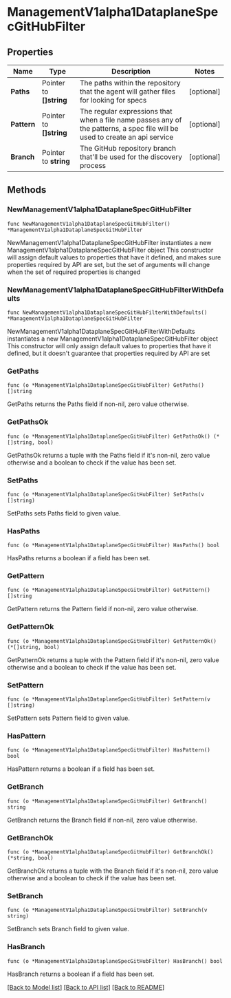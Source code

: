 # ManagementV1alpha1DataplaneSpecGitHubFilter

## Properties

Name | Type | Description | Notes
------------ | ------------- | ------------- | -------------
**Paths** | Pointer to **[]string** | The paths within the repository that the agent will gather files for looking for specs | [optional] 
**Pattern** | Pointer to **[]string** | The regular expressions that when a file name passes any of the patterns, a spec file will be used to create an api service | [optional] 
**Branch** | Pointer to **string** | The GitHub repository branch that&#39;ll be used for the discovery process | [optional] 

## Methods

### NewManagementV1alpha1DataplaneSpecGitHubFilter

`func NewManagementV1alpha1DataplaneSpecGitHubFilter() *ManagementV1alpha1DataplaneSpecGitHubFilter`

NewManagementV1alpha1DataplaneSpecGitHubFilter instantiates a new ManagementV1alpha1DataplaneSpecGitHubFilter object
This constructor will assign default values to properties that have it defined,
and makes sure properties required by API are set, but the set of arguments
will change when the set of required properties is changed

### NewManagementV1alpha1DataplaneSpecGitHubFilterWithDefaults

`func NewManagementV1alpha1DataplaneSpecGitHubFilterWithDefaults() *ManagementV1alpha1DataplaneSpecGitHubFilter`

NewManagementV1alpha1DataplaneSpecGitHubFilterWithDefaults instantiates a new ManagementV1alpha1DataplaneSpecGitHubFilter object
This constructor will only assign default values to properties that have it defined,
but it doesn't guarantee that properties required by API are set

### GetPaths

`func (o *ManagementV1alpha1DataplaneSpecGitHubFilter) GetPaths() []string`

GetPaths returns the Paths field if non-nil, zero value otherwise.

### GetPathsOk

`func (o *ManagementV1alpha1DataplaneSpecGitHubFilter) GetPathsOk() (*[]string, bool)`

GetPathsOk returns a tuple with the Paths field if it's non-nil, zero value otherwise
and a boolean to check if the value has been set.

### SetPaths

`func (o *ManagementV1alpha1DataplaneSpecGitHubFilter) SetPaths(v []string)`

SetPaths sets Paths field to given value.

### HasPaths

`func (o *ManagementV1alpha1DataplaneSpecGitHubFilter) HasPaths() bool`

HasPaths returns a boolean if a field has been set.

### GetPattern

`func (o *ManagementV1alpha1DataplaneSpecGitHubFilter) GetPattern() []string`

GetPattern returns the Pattern field if non-nil, zero value otherwise.

### GetPatternOk

`func (o *ManagementV1alpha1DataplaneSpecGitHubFilter) GetPatternOk() (*[]string, bool)`

GetPatternOk returns a tuple with the Pattern field if it's non-nil, zero value otherwise
and a boolean to check if the value has been set.

### SetPattern

`func (o *ManagementV1alpha1DataplaneSpecGitHubFilter) SetPattern(v []string)`

SetPattern sets Pattern field to given value.

### HasPattern

`func (o *ManagementV1alpha1DataplaneSpecGitHubFilter) HasPattern() bool`

HasPattern returns a boolean if a field has been set.

### GetBranch

`func (o *ManagementV1alpha1DataplaneSpecGitHubFilter) GetBranch() string`

GetBranch returns the Branch field if non-nil, zero value otherwise.

### GetBranchOk

`func (o *ManagementV1alpha1DataplaneSpecGitHubFilter) GetBranchOk() (*string, bool)`

GetBranchOk returns a tuple with the Branch field if it's non-nil, zero value otherwise
and a boolean to check if the value has been set.

### SetBranch

`func (o *ManagementV1alpha1DataplaneSpecGitHubFilter) SetBranch(v string)`

SetBranch sets Branch field to given value.

### HasBranch

`func (o *ManagementV1alpha1DataplaneSpecGitHubFilter) HasBranch() bool`

HasBranch returns a boolean if a field has been set.


[[Back to Model list]](../README.md#documentation-for-models) [[Back to API list]](../README.md#documentation-for-api-endpoints) [[Back to README]](../README.md)


